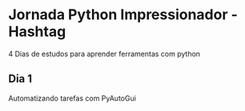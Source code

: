 # Jornada Python Impressionador - Hashtag
4 Dias de estudos para aprender ferramentas com python

## Dia 1
Automatizando tarefas com PyAutoGui